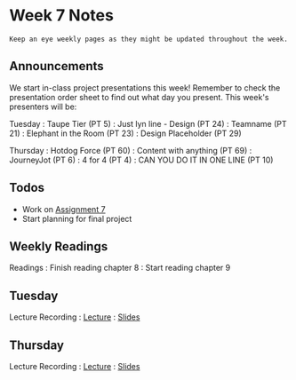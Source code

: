 
# Week 7 Notes

```{note}
Keep an eye weekly pages as they might be updated throughout the week.
```

## Announcements

We start in-class project presentations this week! Remember to check the presentation order sheet to find out what day you present.  This week's presenters will be:

Tuesday
: Taupe Tier (PT 5)
: Just lyn line - Design (PT 24)
: Teamname (PT 21)
: Elephant in the Room (PT 23)
: Design Placeholder (PT 29) 

Thursday
: Hotdog Force (PT 60)
: Content with anything (PT 69)
: JourneyJot (PT 6)
: 4 for 4 (PT 4)
: CAN YOU DO IT IN ONE LINE (PT 10)

## Todos

* Work on [Assignment 7](a7.md) 
* Start planning for final project

## Weekly Readings

Readings
: Finish reading chapter 8
: Start reading chapter 9

## Tuesday

Lecture Recording
: [Lecture](https://uci.yuja.com/V/Video?v=9138528&node=39178179&a=53260270&autoplay=1)
: [Slides](https://docs.google.com/presentation/d/11Z7fLwLh9_crwC_JDVub8C4-WJ898ypODMcJXR4e0VQ/edit?usp=sharing)

## Thursday

Lecture Recording
: [Lecture](https://uci.yuja.com/V/Video?v=9152798&node=39228033&a=120619050&autoplay=1)
: [Slides](https://docs.google.com/presentation/d/1ZmPS5ZJkRJnvAE3uUxS9IXflyPhqtD4q1cmn4ttcduI/edit?usp=sharing)
